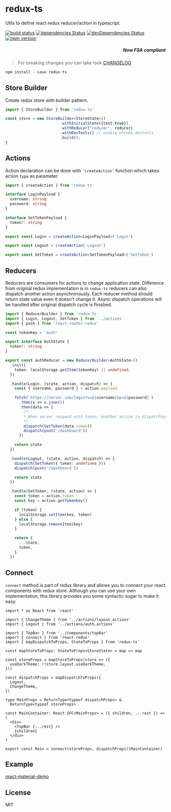 # redux-ts

Utils to define react redux reducer/action in typescript.</p>

[![build status](https://img.shields.io/travis/cimdalli/redux-ts/master.svg?style=flat-square)](https://travis-ci.org/cimdalli/redux-ts)
[![dependencies Status](https://david-dm.org/cimdalli/redux-ts/status.svg?style=flat-square)](https://www.npmjs.com/package/redux-ts)
[![devDependencies Status](https://david-dm.org/cimdalli/redux-ts/dev-status.svg?style=flat-square)](https://david-dm.org/cimdalli/redux-ts?type=dev)
[![npm version](https://img.shields.io/npm/v/redux-ts.svg?style=flat-square)](https://www.npmjs.com/package/redux-ts)

<h5 align="right">  Now FSA compliant</h5>

> For breaking changes you can take look [CHANGELOG](./CHANGELOG.md)

```js
npm install --save redux-ts
```

## Store Builder

Create redux store with builder pattern.

```ts
import { StoreBuilder } from 'redux-ts'

const store = new StoreBuilder<StoreState>()
                        .withInitialState({test:true})
                        .withReducer("reducer", reducer)
                        .withDevTools() // enable chrome devtools
                        .build();
}
```

## Actions

Action declaration can be done with `'createAction'` function which takes action `type` as parameter.

```ts
import { createAction } from 'redux-ts'

interface LoginPayload {
  username: string
  password: string
}

interface SetTokenPayload {
  token?: string
}

export const Login = createAction<LoginPayload>('Login')

export const Logout = createAction('Logout')

export const SetToken = createAction<SetTokenPayload>('SetToken')
```

## Reducers

Reducers are consumers for actions to change application state. Difference from original redux implementation is in `redux-ts` reducers can also dispatch another action asynchronously. Each reducer method should return state value even it doesn't change it. Async dispatch operations will be handled after original dispatch cycle is finished.

```ts
import { ReducerBuilder } from 'redux-ts'
import { Login, Logout, SetToken } from '../actions'
import { push } from 'react-router-redux'

const tokenKey = 'auth'

export interface AuthState {
  token?: string
}

export const authReducer = new ReducerBuilder<AuthState>()
  .init({
    token: localStorage.getItem(tokenKey) || undefined,
  })

  .handle(Login, (state, action, dispatch) => {
    const { username, password } = action.payload

    fetch(`https://server.com/login?u=${username}&p=${password}`)
      .then(x => x.json())
      .then(data => {
        /*
        * When server respond with token, another action is dispatching.
        */
        dispatch(SetToken(data.token))
        dispatch(push('/dashboard'))
      })

    return state
  })

  .handle(Logout, (state, action, dispatch) => {
    dispatch(SetToken({ token: undefined }))
    dispatch(push('/dashboard'))

    return state
  })

  .handle(SetToken, (state, action) => {
    const token = action.token
    const key = action.getTokenKey()

    if (token) {
      localStorage.setItem(key, token)
    } else {
      localStorage.removeItem(key)
    }

    return {
      ...state,
      token,
    }
  })
```

## Connect

`connect` method is part of redux library and allows you to connect your react components with redux store. Although you can use your own implementation, this library provides you some syntactic sugar to make it easy.

```tsx
import * as React from 'react'

import { ChangeTheme } from '../actions/layout.actions'
import { Logout } from '../actions/auth.actions'

import { TopBar } from '../components/topBar'
import { connect } from 'react-redux'
import { mapDispatchToProps, StateToProps } from 'redux-ts'

const mapStoreToProps: StateToProps<StoreState> = map => map

const storeProps = mapStoreToProps(store => ({
  useDarkTheme: !!store.layout.useDarkTheme,
}))

const dispatchProps = mapDispatchToProps({
  Logout,
  ChangeTheme,
})

type MainProps = ReturnType<typeof dispatchProps> &
  ReturnType<typeof storeProps>

const MainContainer: React.SFC<MainProps> = ({ children, ...rest }) => (
  <div>
    <TopBar {...rest} />
    {children}
  </div>
)

export const Main = connect(storeProps, dispatchProps)(MainContainer)
```

## Example

[react-material-demo](https://github.com/cimdalli/react-material-demo)

## License

MIT

